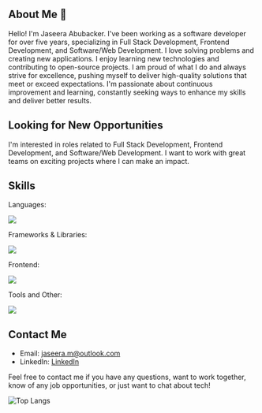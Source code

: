 ## About Me 👋

Hello! I'm Jaseera Abubacker. I've been working as a software developer for over five years, specializing in Full Stack Development, Frontend Development, and Software/Web Development. I love solving problems and creating new applications. I enjoy learning new technologies and contributing to open-source projects. I am proud of what I do and always strive for excellence, pushing myself to deliver high-quality solutions that meet or exceed expectations. I'm passionate about continuous improvement and learning, constantly seeking ways to enhance my skills and deliver better results.

## Looking for New Opportunities

I'm interested in roles related to Full Stack Development, Frontend Development, and Software/Web Development. I want to work with great teams on exciting projects where I can make an impact.

## Skills
<p align="center">
  <p> Languages: </p>
  <img src="https://skillicons.dev/icons?i=typescript,js,ruby,cs" />
</p>
<p align="center">
  <p> Frameworks & Libraries: </p>
  <img src="https://skillicons.dev/icons?i=react,dotnet,angular,nodejs" />
</p>
<p align="center">
  <p> Frontend: </p>
  <img src="https://skillicons.dev/icons?i=html,css,sass,materialui,styledcomponents" />
</p>
<p align="left">
   <p> Tools and Other: </p>
   <img src="https://skillicons.dev/icons?i=jest,git,docker,aws,postgres,postman,vim,terraform" />
</p>

## Contact Me

- Email: jaseera.m@outlook.com
- LinkedIn: [LinkedIn](https://www.linkedin.com/in/mjaseera/)

Feel free to contact me if you have any questions, want to work together, know of any job opportunities, or just want to chat about tech!

![Top Langs](https://github-readme-stats.vercel.app/api/top-langs/?username=jpmahub&layout=compact&hide=java,ruby)
